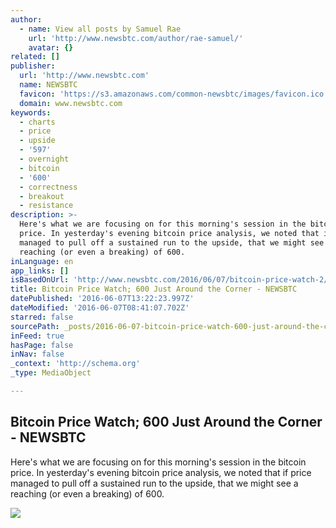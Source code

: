 ```yaml
---
author:
  - name: View all posts by Samuel Rae
    url: 'http://www.newsbtc.com/author/rae-samuel/'
    avatar: {}
related: []
publisher:
  url: 'http://www.newsbtc.com'
  name: NEWSBTC
  favicon: 'https://s3.amazonaws.com/common-newsbtc/images/favicon.ico'
  domain: www.newsbtc.com
keywords:
  - charts
  - price
  - upside
  - '597'
  - overnight
  - bitcoin
  - '600'
  - correctness
  - breakout
  - resistance
description: >-
  Here's what we are focusing on for this morning's session in the bitcoin
  price. In yesterday's evening bitcoin price analysis, we noted that if price
  managed to pull off a sustained run to the upside, that we might see a
  reaching (or even a breaking) of 600.
inLanguage: en
app_links: []
isBasedOnUrl: 'http://www.newsbtc.com/2016/06/07/bitcoin-price-watch-2/'
title: Bitcoin Price Watch; 600 Just Around the Corner - NEWSBTC
datePublished: '2016-06-07T13:22:23.997Z'
dateModified: '2016-06-07T08:41:07.702Z'
starred: false
sourcePath: _posts/2016-06-07-bitcoin-price-watch-600-just-around-the-corner-newsbtc.md
inFeed: true
hasPage: false
inNav: false
_context: 'http://schema.org'
_type: MediaObject

---
```

<article style=""><h1>Bitcoin Price Watch; 600 Just Around the Corner - NEWSBTC</h1><p>Here's what we are focusing on for this morning's session in the bitcoin price. In yesterday's evening bitcoin price analysis, we noted that if price managed to pull off a sustained run to the upside, that we might see a reaching (or even a breaking) of 600.</p><img src="http://s3.amazonaws.com/main-newsbtc-images/2016/06/07081025/Screen-Shot-2016-06-07-at-08.59.50.png" /></article>